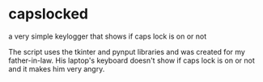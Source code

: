# capslocked
a very simple keylogger that shows if caps lock is on or not

The script uses the tkinter and pynput libraries and was created for my father-in-law. His laptop's keyboard doesn't show if caps lock is on or not and it makes him very angry.
